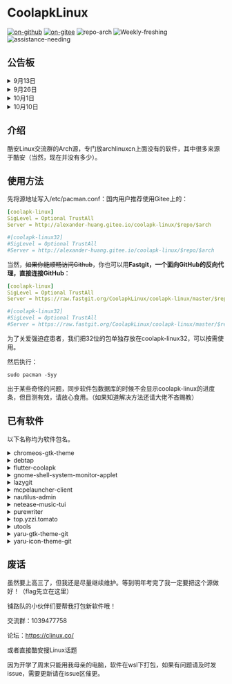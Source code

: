 # CoolapkLinux

[![on-github](https://img.shields.io/badge/ON-GitHub-blue "on-github")](https://github.com/CoolapkLinux/coolapk-linux) [![on-gitee](https://img.shields.io/badge/ON-Gitee-orange "on-gitee")](https://gitee.com/alexander-huang/coolapk-linux)    ![repo-arch](https://img.shields.io/badge/repo-Arch%20Linux-9cf)
![Weekly-freshing](https://img.shields.io/badge/Weekly-freshing-brightgreen) ![assistance-needing](https://img.shields.io/badge/Assistance-needing-inactive) 

## 公告板

<details>
<summary>9月13日</summary>

由于本人疏忽导致昨天更新的purewriter权限异常且无图标，已重新打包，但仍然无法启动，日志显示“qt.qpa.xcb: QXcbConnection: XCB error: 3 (BadWindow), sequence: 38800, resource id: 85983243, major code: 18 (ChangeProperty), minor code: 0“，不知道是否为我的运行环境的问题。     

我把0.2.2版本重新打包为purewriter-old，最新版仍为purewriter，望轻拍orz    

</details>

<details>
<summary>9月26日</summary>

已修复mcpelauncher安装时提示corrupt packages的问题。

</details>

<details>
<summary>10月1日</summary>

因gitee下载功能异常，仓库会无法正常下载软件包（

</details>

<details>
<summary>10月10日</summary>
感谢@theinterestingsoul大佬的帮助，gitee下载问题已解决，请注意修改pacman.conf。

</details>

## 介绍

酷安Linux交流群的Arch源，专门放archlinuxcn上面没有的软件，其中很多来源于酷安（当然，现在并没有多少）。

## 使用方法

先将源地址写入/etc/pacman.conf：国内用户推荐使用Gitee上的：

```yaml
[coolapk-linux]
SigLevel = Optional TrustAll
Server = http://alexander-huang.gitee.io/coolapk-linux/$repo/$arch

#[coolapk-linux32]
#SigLevel = Optional TrustAll
#Server = http://alexander-huang.gitee.io/coolapk-linux/$repo/$arch
```
当然，~~如果你能顺畅访问Github~~，你也可以用**Fastgit，一个面向GitHub的反向代理，直接连接GitHub**：

```yaml
[coolapk-linux]
SigLevel = Optional TrustAll
Server = https://raw.fastgit.org/CoolapkLinux/coolapk-linux/master/$repo/$arch

#[coolapk-linux32]
#SigLevel = Optional TrustAll
#Server = https://raw.fastgit.org/CoolapkLinux/coolapk-linux/master/$repo/$arch
```

为了关爱强迫症患者，我们把32位的包单独存放在coolapk-linux32，可以按需使用。

然后执行：

```shell
sudo pacman -Syy
```

出于某些奇怪的问题，同步软件包数据库的时候不会显示coolapk-linux的进度条，但目测有效，请放心食用。（如果知道解决方法还请大佬不吝赐教）

## 已有软件

以下名称均为软件包名。

<details>
<summary>chromeos-gtk-theme</summary>

[@vinceluice](https://github.com/vinceliuice)写的仿chromeos gtk主题。

Github：https://github.com/vinceliuice/ChromeOS-theme

</details>

<details>
<summary>debtap</summary>

将deb包转为arch的pkg.tar.zst，虽然我还是更喜欢用dpkg重新打包

建议安装后编辑/usr/bin/debtap，修改如下内容，将源换为ustc以提升debtap -u速率：

```
#替换：http://ftp.debian.org/debian/dists 
https://mirrors.ustc.edu.cn/debian/dists 
#替换：http://archive.ubuntu.com/ubuntu/dists 
https://mirrors.ustc.edu.cn/ubuntu/dists/
```

</details>

<details>
<summary>flutter-coolapk</summary>

大佬写的酷安flutter版，现由[@xkeyc](https://github.com/xkeyC)大佬维护，虽然功能有些残缺，但是日常刷刷酷安还是可以的。    

Github：https://github.com/Cyenoch/Flutter-Coolapk 				

Github新地址：https://github.com/clinux-co/coolapk_flutter    

</details>

<details>
<summary>gnome-shell-system-monitor-applet</summary>

gnome插件，用以监控系统状态。

Github：https://github.com/paradoxxxzero/gnome-shell-system-monitor-applet

</details>

<details>
<summary>lazygit</summary>


给像我这种连git stage和git commit都嫌麻烦的懒人用的git客户端。

Github：https://github.com/jesseduffield/lazygit

</details>

<details>
<summary>mcpelauncher-client</summary>

用来在Linux上运行Minecraft基岩版，通过在Linux上补全bionic有关库的方式运行android版mc。自测性能比Java版强些，但需要找到对应版本的apk（我只能说在某个群里有），而且必须是x86（或者如果你在Play上买了可以登录Google账户来获取）。    

mcpelauncher-client是i386架构，需要打开`[multilib]`并添加`[coolapk-linux32]`。

Github：https://github.com/minecraft-linux/mcpelauncher-manifest

Wiki：https://mcpelauncher.readthedocs.io/en/latest/getting_started.html

现在还算活跃更新的一个fork：https://github.com/ChristopherHX/linux-packaging-scripts/

以后可能会考虑使用后者继续更新。

</details>

<details>
<summary>nautilus-admin</summary>

一个缺了就很难受的nautilus插件，提供右键以管理员身份打开文件。

Github：https://github.com/brunonova/nautilus-admin

</details>

<details>
<summary>netease-music-tui</summary>


另一个网抑云的tui客户端，相比iease-music有很多可圈可点的地方。使用前要先编辑~/.config/netease-music-tui/Settings.toml填入帐号密码，如果没有可以新建。

Github：https://github.com/betta-cyber/netease-music-tui

</details>

<details>
<summary>purewriter</summary>

没错就是纯纯写作！由[@drakeet](https://github.com/PureWriter)大佬编写，[@Liaronce](https://github.com/LiarOnce)大佬编译。需要购买纯纯写作会员才能食用。目前可能有一些功能上的问题。         

Github：https://github.com/PureWriter/desktop             

编译后的版本：https://purewriter.liaronce.com/#/    

</details>

<details>
<summary>top.yzzi.tomato</summary>

[@uzYzzi](https://github.com/uiYzzi)大佬写的简约番茄钟，配合deepinv20桌面食用最佳，gnome和kde在标题栏显示上也许有点点问题。。提醒一下，从terminal启动这个应用直接输入one-tomato。     

Github：https://github.com/uiYzzi/one-tomato      

</details>

<details>
<summary>utools</summary>

你的生产力工具集。

官网：https://u.tools/

AUR：https://aur.archlinux.org/packages/utools/

<<<<<<< HEAD
#### 8.yaru-gtk-theme-git
yaru的gtk主题，带有二十多种颜色꒰⑅•ᴗ•⑅꒱

Github：https://github.com/Jannomag/Yaru-Colors

#### 9.yaru-icon-theme-git
yaru的图标主题，和上面的gtk主题配套食用。

Github：https://github.com/Jannomag/Yaru-Colors
=======
</details>

<details>
<summary>yaru-gtk-theme-git</summary>
>>>>>>> d11888cf2ca27de13c03461f6185326519aaf7f4

ubuntu默认的yaru主题，颜色多样。

Github：https://github.com/Jannomag/Yaru-Colors

</details>

<details>
<summary>yaru-icon-theme-git</summary>

与以上主题配套的图标主题。

</details>

## 废话

虽然要上高三了，但我还是尽量继续维护。等到明年考完了我一定要把这个源做好！（flag先立在这里）

铺路队的小伙伴们要帮我打包新软件哦！



交流群：1039477758

论坛：https://clinux.co/

或者直接酷安搜Linux话题

因为开学了周末只能用我母亲的电脑，软件在wsl下打包，如果有问题请及时发issue，需要更新请在issue区催更。

